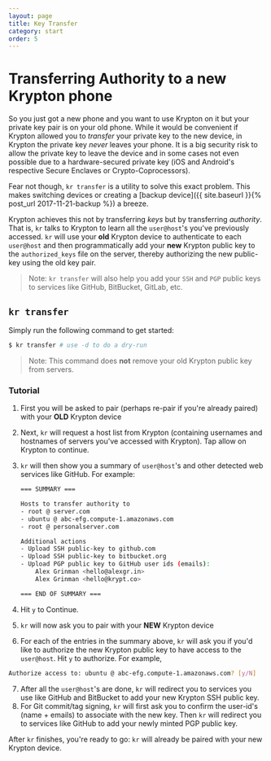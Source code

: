 ```yaml
---
layout: page
title: Key Transfer
category: start
order: 5
---
```


# Transferring Authority to a new Krypton phone
So you just got a new phone and you want to use Krypton on it but your private key pair is on your old phone. While it would be convenient if Krypton allowed you to *transfer* your private key to the new device, in Krypton the private key *never* leaves your phone. It is a big security risk to allow the private key to leave the device and in some cases not even possible due to a hardware-secured private key (iOS and Android's respective Secure Enclaves or Crypto-Coprocessors).

Fear not though, `kr transfer` is a utility to solve this exact problem. This makes switching devices or creating a [backup device]({{ site.baseurl }}{% post_url 2017-11-21-backup %}) a breeze.

Krypton achieves this not by transferring *keys* but by transferring *authority*. That is, `kr` talks to Krypton to learn all the `user@host`'s you've previously accessed. `kr` will use your **old** Krypton device to authenticate to each `user@host` and then programmatically add your **new** Krypton public key to the `authorized_keys` file on the server, thereby authorizing the new public-key using the old key pair.

> Note: `kr transfer` will also help you add your `SSH` and `PGP` public keys to services like GitHub, BitBucket, GitLab, etc.

## `kr transfer`
Simply run the following command to get started: 

```bash
$ kr transfer # use -d to do a dry-run
```

> Note: This command does **not** remove your old Krypton public key from servers.

### Tutorial
1. First you will be asked to pair (perhaps re-pair if you're already paired) with your **OLD** Krypton device

2. Next, `kr` will request a host list from Krypton (containing usernames and hostnames of servers you've accessed with Krypton). Tap allow on Krypton to continue.

3. `kr` will then show you a summary of `user@host`'s and other detected web services like GitHub. For example:

    ```bash
    === SUMMARY ===

    Hosts to transfer authority to
    - root @ server.com
    - ubuntu @ abc-efg.compute-1.amazonaws.com
    - root @ personalserver.com

    Additional actions
    - Upload SSH public-key to github.com
    - Upload SSH public-key to bitbucket.org
    - Upload PGP public key to GitHub user ids (emails):
        Alex Grinman <hello@alexgr.in>
        Alex Grinman <hello@krypt.co>

    === END OF SUMMARY ===
    ```
4. Hit `y` to Continue. 
5. `kr` will now ask you to pair with your **NEW** Krypton device
6. For each of the entries in the summary above, `kr` will ask you if you'd like to authorize the new Krypton public key to have access to the `user@host`. Hit `y` to authorize. For example,
```bash
Authorize access to: ubuntu @ abc-efg.compute-1.amazonaws.com? [y/N] 
```
7. After all the `user@host`'s are done, `kr` will redirect you to services you use like GitHub and BitBucket to add your new Krypton SSH public key.
8. For Git commit/tag signing, `kr` will first ask you to confirm the user-id's (name + emails) to associate with the new key. Then `kr` will redirect you to services like GitHub to add your newly minted PGP public key.

After `kr` finishes, you're ready to go: `kr` will already be paired with your new Krypton device.